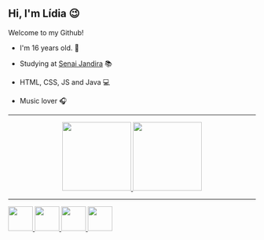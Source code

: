 
## Hi, I'm Lídia :wink:


   
Welcome to my Github!
- I'm 16 years old. :robot:

-  Studying at <a href="https://jandira.sp.senai.br" target="_blank">Senai Jandira</a> 📚

-  HTML, CSS, JS and Java 💻

-  Music lover 🎧

<div align="center"><hr>
  <a href="https://github.com/lidiagaldino">
  <img height="140em" src="https://github-readme-stats-sigma-five.vercel.app/api?username=lidiagaldino&theme=vision-friendly-dark"/> 
  <img height="140em" src="https://github-readme-stats-sigma-five.vercel.app/api/top-langs/?username=lidiagaldino&layout=compact&theme=vision-friendly-dark"/>
</div>

---

<div>
  <img src="https://cdn.jsdelivr.net/gh/devicons/devicon/icons/css3/css3-plain-wordmark.svg" width="50px" />
  <img src="https://cdn.jsdelivr.net/gh/devicons/devicon/icons/javascript/javascript-original.svg" width="50px" />
  <img src="https://cdn.jsdelivr.net/gh/devicons/devicon/icons/java/java-original-wordmark.svg" width="50px" />
  <img src="https://cdn.jsdelivr.net/gh/devicons/devicon/icons/html5/html5-plain-wordmark.svg" width="50px" />
</div>
